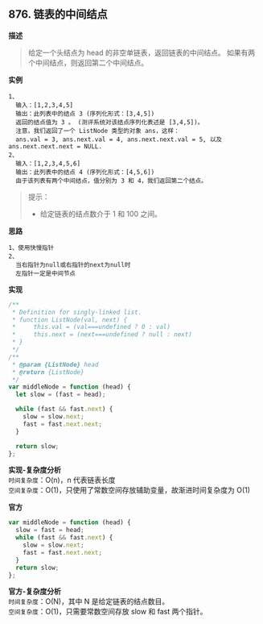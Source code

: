 ## 876. 链表的中间结点

**描述**

> 给定一个头结点为 head 的非空单链表，返回链表的中间结点。
> 如果有两个中间结点，则返回第二个中间结点。

**实例**

```
1、
  输入：[1,2,3,4,5]
  输出：此列表中的结点 3 (序列化形式：[3,4,5])
  返回的结点值为 3 。 (测评系统对该结点序列化表述是 [3,4,5])。
  注意，我们返回了一个 ListNode 类型的对象 ans，这样：
  ans.val = 3, ans.next.val = 4, ans.next.next.val = 5, 以及 ans.next.next.next = NULL.
2、
  输入：[1,2,3,4,5,6]
  输出：此列表中的结点 4 (序列化形式：[4,5,6])
  由于该列表有两个中间结点，值分别为 3 和 4，我们返回第二个结点。
```

> 提示：
>
> - 给定链表的结点数介于 1 和 100 之间。

**思路**

```
1、使用快慢指针
2、
  当右指针为null或右指针的next为null时
  左指针一定是中间节点
```

**实现**

```js
/**
 * Definition for singly-linked list.
 * function ListNode(val, next) {
 *     this.val = (val===undefined ? 0 : val)
 *     this.next = (next===undefined ? null : next)
 * }
 */
/**
 * @param {ListNode} head
 * @return {ListNode}
 */
var middleNode = function (head) {
  let slow = (fast = head);

  while (fast && fast.next) {
    slow = slow.next;
    fast = fast.next.next;
  }

  return slow;
};
```

**实现-复杂度分析**  
`时间复杂度`：O(n)，n 代表链表长度  
`空间复杂度`：O(1)，只使用了常数空间存放辅助变量，故渐进时间复杂度为 O(1)

**官方**

```js
var middleNode = function (head) {
  slow = fast = head;
  while (fast && fast.next) {
    slow = slow.next;
    fast = fast.next.next;
  }
  return slow;
};
```

**官方-复杂度分析**  
`时间复杂度`：O(N)，其中 N 是给定链表的结点数目。  
`空间复杂度`：O(1)，只需要常数空间存放 slow 和 fast 两个指针。
